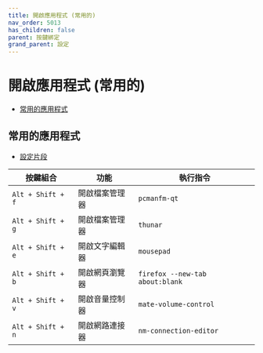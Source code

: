 ```yaml
---
title: 開啟應用程式 (常用的)
nav_order: 5013
has_children: false
parent: 按鍵綁定
grand_parent: 設定
---
```



# 開啟應用程式 (常用的)

* [常用的應用程式](#常用的應用程式)




## 常用的應用程式

* [設定片段](https://github.com/samwhelp/ultramarine-labwc-adjustment/blob/main/prototype/main/labwc-config/Main/asset/overlay/etc/skel/.config/labwc/rc.xml#L193-L210)


| 按鍵組合          | 功能           | 執行指令                        |
| ----------------- | -------------- | ------------------------------- |
| `Alt + Shift + f` | 開啟檔案管理器 | `pcmanfm-qt`                    |
| `Alt + Shift + g` | 開啟檔案管理器 | `thunar`                        |
| `Alt + Shift + e` | 開啟文字編輯器 | `mousepad`                      |
| `Alt + Shift + b` | 開啟網頁瀏覽器 | `firefox --new-tab about:blank` |
| `Alt + Shift + v` | 開啟音量控制器 | `mate-volume-control`           |
| `Alt + Shift + n` | 開啟網路連接器 | `nm-connection-editor`          |
